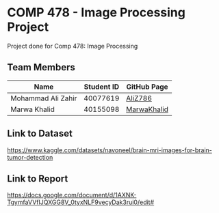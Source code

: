 # COMP 478 - Image Processing Project

Project done for Comp 478: Image Processing

## Team Members

| Name               | Student ID | GitHub Page                                   |
| ------------------ | ---------- | --------------------------------------------- |
| Mohammad Ali Zahir | 40077619   | [AliZ786](https://github.com/AliZ786)         |
| Marwa Khalid       | 40155098   | [MarwaKhalid](https://github.com/MarwaKhalid) |

## Link to Dataset

https://www.kaggle.com/datasets/navoneel/brain-mri-images-for-brain-tumor-detection

## Link to Report

https://docs.google.com/document/d/1AXNK-TgymfaVVfIJQXGG8V_0tyxNLF9vecyDak3rui0/edit#
